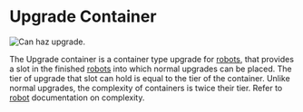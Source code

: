 # Upgrade Container

![Can haz upgrade.](oredict:oc:upgradeContainer)

The Upgrade container is a container type upgrade for [robots](../block/robot.md), that provides a slot in the finished [robots](../block/robot.md) into which normal upgrades can be placed. The tier of upgrade that slot can hold is equal to the tier of the container. Unlike normal upgrades, the complexity of containers is twice their tier. Refer to [robot](../block/robot.md) documentation on complexity. 
